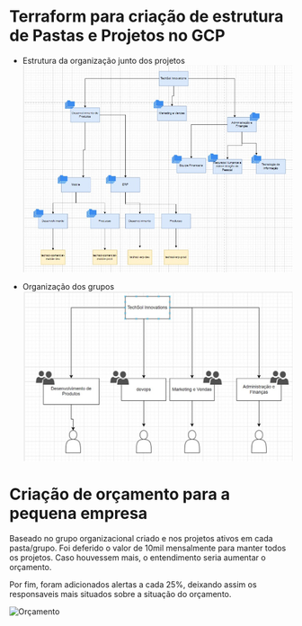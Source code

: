 # Terraform para criação de estrutura de Pastas e Projetos no GCP

- Estrutura da organização junto dos projetos
![Organizacional_Grupos](Organizacional_Grupos.jpg)

- Organização dos grupos
![Organização dos grupos](organizacao_grupos.jpg)


# Criação de orçamento para a pequena empresa

Baseado no grupo organizacional criado e nos projetos ativos em cada pasta/grupo. Foi deferido o valor de 10mil mensalmente para manter todos os projetos.
Caso houvessem mais, o entendimento seria aumentar o orçamento.

Por fim, foram adicionados alertas a cada 25%, deixando assim os responsaveis mais situados sobre a situação do orçamento.

![Orçamento](orçamento-gcp)
